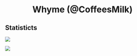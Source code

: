 <div align="center">

# Whyme (@CoffeesMilk)
</div>

## Statisticts

![](https://raw.githubusercontent.com/CoffeesMilk/copy/master/generated/languages.svg#gh-dark-mode-only)

![](https://raw.githubusercontent.com/CoffeesMilk/copy/master/generated/overview.svg#gh-dark-mode-only)
